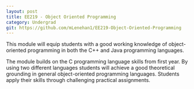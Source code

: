 ```yaml
---
layout: post
title: EE219 - Object Oriented Programming
category: Undergrad
git: https://github.com/mLenehan1/EE219-Object-Oriented-Programming
---
```


This module will equip students with a good working knowledge of object-oriented programming in both the C++ and Java programming languages.
<!-- more -->
The module builds on the C programming language skills from first year. By using two different languages students will achieve a good theoretical grounding in general object-oriented programming languages. Students apply their skills through challenging practical assignments.